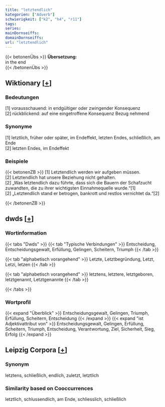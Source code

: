 ```yaml
---
title: "letztendlich"
kategorien: ["Adverb"]
schwierigkeit: ["k2", "h4", "r11"]
tags:
series:
mainDornseiffs:
domainDornseiffs:
url: "letztendlich"
---
```


{{< betonenÜbs >}}
**Übersetzung:**  
in the end  
{{< /betonenÜbs >}}

## Wiktionary [[+](https://de.wiktionary.org/wiki/letztendlich)]

### Bedeutungen
[1] vorausschauend: in endgültiger oder zwingender Konsequenz  
[2] rückblickend: auf eine eingetroffene Konsequenz Bezug nehmend  

### Synonyme
[1] letztlich, früher oder später, im Endeffekt, letzten Endes, schließlich, am Ende  
[2] letzten Endes, im Endeffekt  

### Beispiele
{{< betonenZB >}}
[1] Letztendlich werden wir aufgeben müssen.  
[2] Letztendlich hat unsere Beziehung nicht gehalten.  
[2] „Was letztendlich dazu führte, dass sich die Bauern der Schafzucht zuwandten, die zu ihrer wichtigsten Einnahmequelle wurde.“[1]  
[2] „Letztendlich stand er betrogen, bankrott und restlos vernichtet da.“[2]  

{{< /betonenZB >}}


## dwds [[+](https://www.dwds.de/wb/letztendlich)]

### Wortinformation
{{< tabs "Dwds" >}}
{{< tab "Typische Verbindungen" >}}
Entscheidung, Entscheidungsgewalt, Erfüllung, Gelingen, Scheitern, Triumph
{{< /tab >}}

{{< tab "alphabetisch vorangehend" >}}
Letzte, Letztbegründung, Letzt, Letzi, letzen
{{< /tab >}}

{{< tab "alphabetisch vorangehend" >}}
letztens, letztere, letztgeboren, letztgenannt, Letztgenannte
{{< /tab >}}

{{< /tabs >}}

### Wortprofil
{{< expand "Überblick" >}} Entscheidungsgewalt, Gelingen, Triumph, Erfüllung, Scheitern, Entscheidung {{< /expand >}}
{{< expand "ist Adjektivattribut von" >}} Entscheidungsgewalt, Gelingen, Erfüllung, Scheitern, Triumph, Entscheidung, Verantwortung, Ziel, Sicherheit, Sieg, Erfolg {{< /expand >}}

## Leipzig Corpora [[+](https://corpora.uni-leipzig.de/en/res?word=letztendlich&corpusId=deu_newscrawl-public_2018)]


### Synonym
letztens, schließlich, endlich, zuletzt, letztlich


### Similarity based on Cooccurrences
letztlich, schlussendlich, am Ende, schliesslich, schließlich

